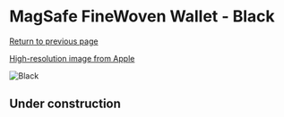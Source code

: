# MagSafe FineWoven Wallet - Black

[Return to previous page](/wallet)

[High-resolution image from Apple](https://store.storeimages.cdn-apple.com/8756/as-images.apple.com/is/MT2N3?wid=4500&hei=4500&fmt=png)

<div style="width: 512px"><img src="/almost_uncompressed/MT2N3.webp" alt="Black"></div>

## Under construction
